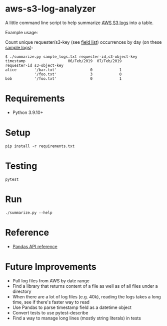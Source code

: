 # aws-s3-log-analyzer

A little command line script to help summarize [AWS S3 logs](https://docs.aws.amazon.com/AmazonS3/latest/userguide/LogFormat.html) into a table.

Example usage:

Count unique requester/s3-key (see [field list](./s3_log_field_list.txt)) occurrences by day (on these [sample logs](./sample_logs.txt)):

```
$ ./summarize.py sample_logs.txt requester-id,s3-object-key
timestamp                   06/Feb/2019  07/Feb/2019
requester-id s3-object-key
alice        '/bar.txt'               0            1
             '/foo.txt'               3            0
bob          '/foo.txt'               0            1
```

# Requirements

- Python 3.9.10+

# Setup

```
pip install -r requirements.txt
```

# Testing

```
pytest
```

# Run

```
./summarize.py --help
```

# Reference

- [Pandas API reference](https://pandas.pydata.org/docs/reference/index.html)

# Future Improvements

- Pull log files from AWS by date range
- Find a library that returns content of a file as well as of all files under a directory
- When there are a lot of log files (e.g. 40k), reading the logs takes a long time, see if there's faster way to read
- Use Pandas to parse timestamp field as a datetime object
- Convert tests to use pytest-describe
- Find a way to manage long lines (mostly string literals) in tests
